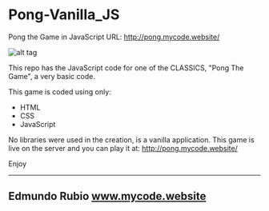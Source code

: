 # Pong-Vanilla_JS
Pong the Game in JavaScript
URL: http://pong.mycode.website/

![alt tag](https://github.com/Edxael/Pong-Vanilla_JS/blob/master/IM/pong1.png "Pong scree-shoot")

This repo has the JavaScript code for one of the CLASSICS, "Pong The Game", a very basic code.

This game is coded using only:

* HTML
* CSS
* JavaScript

No libraries were used in the creation, is a vanilla application. This game is live on the server and you can play it at: http://pong.mycode.website/

Enjoy

-------------------
 Edmundo Rubio
www.mycode.website
-------------------
